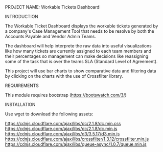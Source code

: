
PROJECT NAME: Workable Tickets Dashboard

INTRODUCTION

The Workable Ticket Dashboard displays the workable tickets generated by a company's Case Management Tool that needs to be resolve by both the Accounts Payable and 
Vendor Admin Teams.

The dashboard will help interprete the raw data into useful visualizations like how many tickets are currently assigned to each team members and their percentages so 
management can make decisions like reassigning some of the task that is over the teams SLA (Standard Level of Agreement).

This project will use bar charts to show comparative data and filtering data by clicking on the charts with the use of Crossfilter library.

REQUIREMENTS

This module requires bootstrap (https://bootswatch.com/3/)

INSTALLATION

Use wget to download the following assets:

https://cdnjs.cloudflare.com/ajax/libs/dc/2.1.8/dc.min.css
https://cdnjs.cloudflare.com/ajax/libs/dc/2.1.8/dc.min.js
https://cdnjs.cloudflare.com/ajax/libs/d3/3.5.17/d3.min.js
https://cdnjs.cloudflare.com/ajax/libs/crossfilter/1.3.12/crossfilter.min.js
https://cdnjs.cloudflare.com/ajax/libs/queue-async/1.0.7/queue.min.js